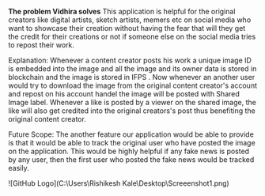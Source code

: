 **The problem Vidhira solves**
This application is helpful for the original creators like digital artists, sketch artists, memers etc on social media who want to showcase their creation without having the fear that will they get the credit for their creations or not if someone else on the social media tries to repost their work.

Explanation:
Whenever a content creator posts his work a unique image ID is embedded into the image and all the image and its owner data is stored in blockchain and the image is stored in IFPS . Now whenever an another user would try to download the image from the original content creator's account and repost on his account handel the image will be posted with Shared Image label. Whenever a like is posted by a viewer on the shared image, the like will also get credited into the original creators's post thus benefiting the original content creator.

Future Scope:
The another feature our application would be able to provide is that it would be able to track the original user who have posted the image on the application. This would be highly helpful if any fake news is posted by any user, then the first user who posted the fake news would be tracked easily.

![GitHub Logo](C:\Users\Rishikesh Kale\Desktop\Screeenshot1.png)
